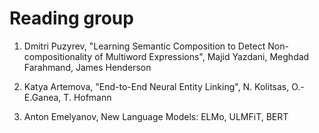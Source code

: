 # Reading group 

1. Dmitri Puzyrev, "Learning Semantic Composition to Detect Non-compositionality of Multiword Expressions", Majid Yazdani, Meghdad Farahmand, James Henderson

2. Katya Artemova, "End-to-End Neural Entity Linking", N. Kolitsas, O.-E.Ganea, T. Hofmann

3. Anton Emelyanov, New Language Models: ELMo, ULMFiT, BERT
